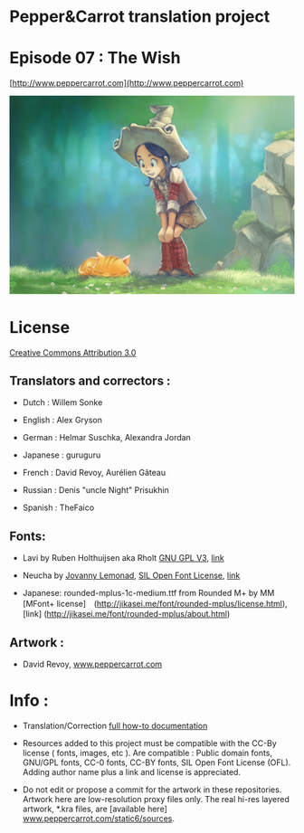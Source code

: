 # Pepper&Carrot translation project
# Episode 07 : The Wish


[http://www.peppercarrot.com](http://www.peppercarrot.com)

![alt tag](gfx_Pepper-and-Carrot_by-David-Revoy_E07.png)


License
=======

[Creative Commons Attribution 3.0](https://creativecommons.org/licenses/by/3.0/)

## Translators and correctors :

* Dutch      : Willem Sonke

* English    : Alex Gryson

* German     : Helmar Suschka, Alexandra Jordan

* Japanese   : guruguru

* French     : David Revoy, Aurélien Gâteau

* Russian    : Denis "uncle Night" Prisukhin

* Spanish    : TheFaico


## Fonts:

* Lavi by Ruben Holthuijsen aka Rholt
[GNU GPL V3](http://www.gnu.org/copyleft/gpl.html), [link](http://www.dafont.com/lavi.font)

* Neucha by [Jovanny Lemonad](https://plus.google.com/115426726897976242009/about), [SIL Open Font License](http://scripts.sil.org/OFL), [link](https://www.google.com/fonts/specimen/Neucha)

* Japanese: rounded-mplus-1c-medium.ttf from Rounded M+ by MM
[MFont+ license]　(http://jikasei.me/font/rounded-mplus/license.html), [link] (http://jikasei.me/font/rounded-mplus/about.html)

## Artwork :

* David Revoy, www.peppercarrot.com


Info :
=======

- Translation/Correction [full how-to documentation](http://www.peppercarrot.com/fr/article267/how-to-add-a-translation-or-a-correction)

- Resources added to this project must be compatible with the CC-By license ( fonts, images, etc ). Are compatible : Public domain fonts, GNU/GPL fonts, CC-0 fonts, CC-BY fonts, SIL Open Font License (OFL). Adding author name plus a link and license is appreciated.

- Do not edit or propose a commit for the artwork in these repositories. Artwork here are low-resolution proxy files only. The real hi-res layered artwork,  *.kra files, are [available here] www.peppercarrot.com/static6/sources.

